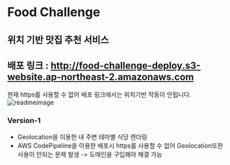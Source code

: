 # Food Challenge
## 위치 기반 맛집 추천 서비스
## 배포 링크 : http://food-challenge-deploy.s3-website.ap-northeast-2.amazonaws.com
현재 https를 사용할 수 없어 배포 링크에서는 위치기반 작동이 안됩니다.
![readmeimage](https://user-images.githubusercontent.com/81913945/189767524-beba2bef-8c63-4ea1-95bc-d0b5f034a8c8.png)
### Version-1
* Geolocation을 이용한 내 주변 테마별 식당 렌더링
* AWS CodePipeline을 이용한 배포시 https를 사용할 수 없어 Geolocation또한 사용이 안되는 문제 발생 -> 도메인을 구입해야 해결 가능
